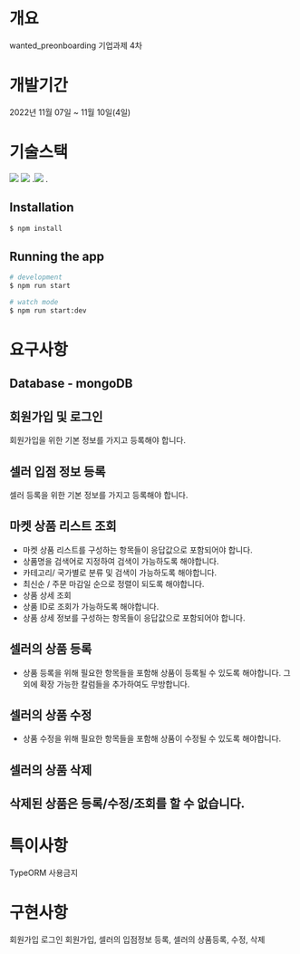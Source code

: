 # 개요
wanted_preonboarding 기업과제 4차

# 개발기간
2022년 11월 07일 ~ 11월 10일(4일)
# 기술스택
<img src="https://img.shields.io/badge/NestJS-E0234E?style=for-the-badge&logo=NestJS&logoColor=white">  <img src="https://img.shields.io/badge/TypeScript-3178C6?style=for-the-badge&logo=TypeScript&logoColor=white"> .<img src="https://img.shields.io/badge/MongDB-47A248?style=for-the-badge&logo=mongodb&logoColor=white"> . 

## Installation

```bash
$ npm install
```

## Running the app

```bash
# development
$ npm run start

# watch mode
$ npm run start:dev
```

# 요구사항
## Database - mongoDB

## 회원가입 및 로그인
회원가입을 위한 기본 정보를 가지고 등록해야 합니다.
## 셀러 입점 정보 등록
셀러 등록을 위한 기본 정보를 가지고 등록해야 합니다.
## 마켓 상품 리스트 조회
- 마켓 상품 리스트를 구성하는 항목들이 응답값으로 포함되어야 합니다.
- 상품명을 검색어로 지정하여 검색이 가능하도록 해야합니다.
- 카테고리/ 국가별로 분류 및 검색이 가능하도록 해야합니다.
- 최신순 / 주문 마감일 순으로 정렬이 되도록 해야합니다.
- 상품 상세 조회
- 상품 ID로 조회가 가능하도록 해야합니다.
- 상품 상세 정보를 구성하는 항목들이 응답값으로 포함되어야 합니다.

## 셀러의 상품 등록
- 상품 등록을 위해 필요한 항목들을 포함해 상품이 등록될 수 있도록 해야합니다.
그 외에 확장 가능한 칼럼들을 추가하여도 무방합니다.
## 셀러의 상품 수정
- 상품 수정을 위해 필요한 항목들을 포함해 상품이 수정될 수 있도록 해야합니다.
## 셀러의 상품 삭제
## 삭제된 상품은 등록/수정/조회를 할 수 없습니다.

# 특이사항
TypeORM 사용금지
# 구현사항
회원가입 로그인 회원가입, 셀러의 입점정보 등록, 셀러의 상품등록, 수정, 삭제



